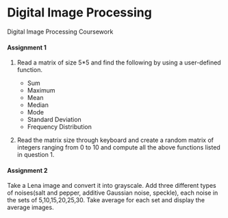 # Digital Image Processing
Digital Image Processing Coursework

#### Assignment 1

1. Read a matrix of size 5*5 and find the following by using a user-defined function.

   * Sum
   * Maximum
   * Mean
   * Median
   * Mode
   * Standard Deviation
   * Frequency Distribution
2. Read the matrix size through keyboard and create a random matrix of integers ranging from  0 to 10 and compute all the above functions listed in question 1.

#### Assignment 2

Take a Lena image and convert it into grayscale. Add three different types of noises(salt and pepper, additive Gaussian noise, speckle), each noise in the sets of 5,10,15,20,25,30. Take average for each set and display the average images. 

